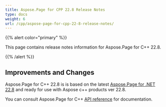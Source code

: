 ```yaml
---
title: Aspose.Page for CPP 22.8 Release Notes
type: docs
weight: 6
url: /cpp/aspose-page-for-cpp-22-8-release-notes/
---
```


{{% alert color="primary" %}}

This page contains release notes information for Aspose.Page for C++ 22.8.


{{% /alert %}}
## **Improvements and Changes**

Aspose.Page for C++ 22.8 is is based on the latest [Aspose.Page for .NET 22.8](/page/net/aspose-page-for-net-22-8-release-notes/) and ready for use with Aspose c++ products ver 22.8.


You can consult Aspose.Page for C++ [API reference](https://apireference.aspose.com/cpp/page/) for documentation.
